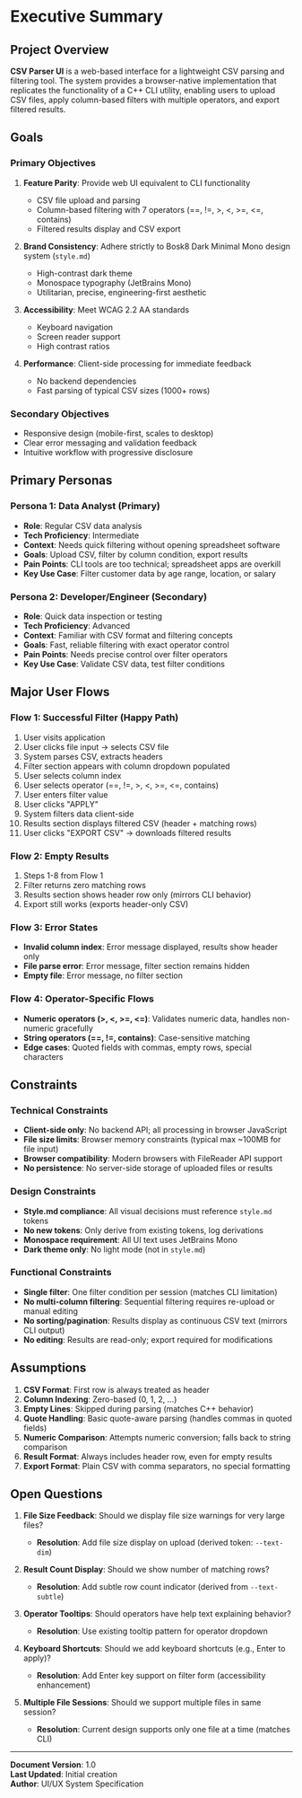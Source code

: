 # Executive Summary

## Project Overview
**CSV Parser UI** is a web-based interface for a lightweight CSV parsing and filtering tool. The system provides a browser-native implementation that replicates the functionality of a C++ CLI utility, enabling users to upload CSV files, apply column-based filters with multiple operators, and export filtered results.

## Goals

### Primary Objectives
1. **Feature Parity**: Provide web UI equivalent to CLI functionality
   - CSV file upload and parsing
   - Column-based filtering with 7 operators (==, !=, >, <, >=, <=, contains)
   - Filtered results display and CSV export

2. **Brand Consistency**: Adhere strictly to Bosk8 Dark Minimal Mono design system (`style.md`)
   - High-contrast dark theme
   - Monospace typography (JetBrains Mono)
   - Utilitarian, precise, engineering-first aesthetic

3. **Accessibility**: Meet WCAG 2.2 AA standards
   - Keyboard navigation
   - Screen reader support
   - High contrast ratios

4. **Performance**: Client-side processing for immediate feedback
   - No backend dependencies
   - Fast parsing of typical CSV sizes (1000+ rows)

### Secondary Objectives
- Responsive design (mobile-first, scales to desktop)
- Clear error messaging and validation feedback
- Intuitive workflow with progressive disclosure

## Primary Personas

### Persona 1: Data Analyst (Primary)
- **Role**: Regular CSV data analysis
- **Tech Proficiency**: Intermediate
- **Context**: Needs quick filtering without opening spreadsheet software
- **Goals**: Upload CSV, filter by column condition, export results
- **Pain Points**: CLI tools are too technical; spreadsheet apps are overkill
- **Key Use Case**: Filter customer data by age range, location, or salary

### Persona 2: Developer/Engineer (Secondary)
- **Role**: Quick data inspection or testing
- **Tech Proficiency**: Advanced
- **Context**: Familiar with CSV format and filtering concepts
- **Goals**: Fast, reliable filtering with exact operator control
- **Pain Points**: Needs precise control over filter operators
- **Key Use Case**: Validate CSV data, test filter conditions

## Major User Flows

### Flow 1: Successful Filter (Happy Path)
1. User visits application
2. User clicks file input → selects CSV file
3. System parses CSV, extracts headers
4. Filter section appears with column dropdown populated
5. User selects column index
6. User selects operator (==, !=, >, <, >=, <=, contains)
7. User enters filter value
8. User clicks "APPLY"
9. System filters data client-side
10. Results section displays filtered CSV (header + matching rows)
11. User clicks "EXPORT CSV" → downloads filtered results

### Flow 2: Empty Results
1. Steps 1-8 from Flow 1
2. Filter returns zero matching rows
3. Results section shows header row only (mirrors CLI behavior)
4. Export still works (exports header-only CSV)

### Flow 3: Error States
- **Invalid column index**: Error message displayed, results show header only
- **File parse error**: Error message, filter section remains hidden
- **Empty file**: Error message, no filter section

### Flow 4: Operator-Specific Flows
- **Numeric operators (>, <, >=, <=)**: Validates numeric data, handles non-numeric gracefully
- **String operators (==, !=, contains)**: Case-sensitive matching
- **Edge cases**: Quoted fields with commas, empty rows, special characters

## Constraints

### Technical Constraints
- **Client-side only**: No backend API; all processing in browser JavaScript
- **File size limits**: Browser memory constraints (typical max ~100MB for file input)
- **Browser compatibility**: Modern browsers with FileReader API support
- **No persistence**: No server-side storage of uploaded files or results

### Design Constraints
- **Style.md compliance**: All visual decisions must reference `style.md` tokens
- **No new tokens**: Only derive from existing tokens, log derivations
- **Monospace requirement**: All UI text uses JetBrains Mono
- **Dark theme only**: No light mode (not in `style.md`)

### Functional Constraints
- **Single filter**: One filter condition per session (matches CLI limitation)
- **No multi-column filtering**: Sequential filtering requires re-upload or manual editing
- **No sorting/pagination**: Results display as continuous CSV text (mirrors CLI output)
- **No editing**: Results are read-only; export required for modifications

## Assumptions

1. **CSV Format**: First row is always treated as header
2. **Column Indexing**: Zero-based (0, 1, 2, ...)
3. **Empty Lines**: Skipped during parsing (matches C++ behavior)
4. **Quote Handling**: Basic quote-aware parsing (handles commas in quoted fields)
5. **Numeric Comparison**: Attempts numeric conversion; falls back to string comparison
6. **Result Format**: Always includes header row, even for empty results
7. **Export Format**: Plain CSV with comma separators, no special formatting

## Open Questions

1. **File Size Feedback**: Should we display file size warnings for very large files?
   - **Resolution**: Add file size display on upload (derived token: `--text-dim`)

2. **Result Count Display**: Should we show number of matching rows?
   - **Resolution**: Add subtle row count indicator (derived from `--text-subtle`)

3. **Operator Tooltips**: Should operators have help text explaining behavior?
   - **Resolution**: Use existing tooltip pattern for operator dropdown

4. **Keyboard Shortcuts**: Should we add keyboard shortcuts (e.g., Enter to apply)?
   - **Resolution**: Add Enter key support on filter form (accessibility enhancement)

5. **Multiple File Sessions**: Should we support multiple files in same session?
   - **Resolution**: Current design supports only one file at a time (matches CLI)

---

**Document Version**: 1.0  
**Last Updated**: Initial creation  
**Author**: UI/UX System Specification


